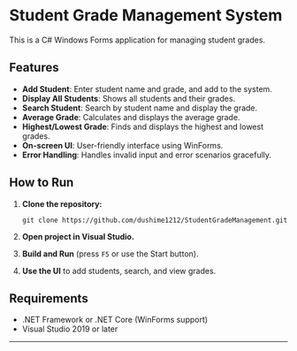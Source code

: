 # Student Grade Management System

This is a C# Windows Forms application for managing student grades.

## Features

- **Add Student**: Enter student name and grade, and add to the system.
- **Display All Students**: Shows all students and their grades.
- **Search Student**: Search by student name and display the grade.
- **Average Grade**: Calculates and displays the average grade.
- **Highest/Lowest Grade**: Finds and displays the highest and lowest grades.
- **On-screen UI**: User-friendly interface using WinForms.
- **Error Handling**: Handles invalid input and error scenarios gracefully.

## How to Run

1. **Clone the repository:**
    ```
    git clone https://github.com/dushime1212/StudentGradeManagement.git
    ```

2. **Open project in Visual Studio.**

3. **Build and Run** (press `F5` or use the Start button).

4. **Use the UI** to add students, search, and view grades.


## Requirements

- .NET Framework or .NET Core (WinForms support)
- Visual Studio 2019 or later

---
